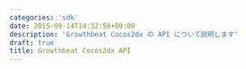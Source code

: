 ```yaml
---
categories: 'sdk'
date: 2015-09-14T14:32:58+09:00
description: 'Growthbeat Cocos2dx の API について説明します'
draft: true
title: Growthbeat Cocos2dx API
---
```

